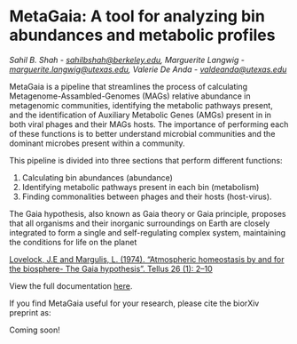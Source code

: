# MetaGaia: A tool for analyzing bin abundances and metabolic profiles

*Sahil B. Shah - sahilbshah@berkeley.edu, Marguerite Langwig - marguerite.langwig@utexas.edu, Valerie De Anda - valdeanda@utexas.edu*

MetaGaia is a pipeline that streamlines the process of calculating Metagenome-Assambled-Genomes (MAGs) relative abundance in metagenomic communities, identifying the metabolic pathways present, and the identification of Auxiliary Metabolic Genes (AMGs) present in in both viral phages and their MAGs hosts. 
The importance of performing each of these functions is to better understand microbial communities and the dominant microbes present within a community.

This pipeline is divided into three sections that perform different functions: 
1. Calculating bin abundances (abundance)
2. Identifying metabolic pathways present in each bin (metabolism)
3. Finding commonalities between phages and their hosts (host-virus).

The Gaia hypothesis, also known as Gaia theory or Gaia principle, proposes that all organisms and their inorganic surroundings on Earth are closely integrated to form a single and self-regulating complex system, maintaining the conditions for life on the planet

[Lovelock, J.E and Margulis, L. (1974). “Atmospheric homeostasis by and for the biosphere- The Gaia hypothesis”. Tellus 26 (1): 2–10](https://onlinelibrary.wiley.com/doi/abs/10.1111/j.2153-3490.1974.tb01946.x)

View the full documentation [here](https://valdeanda.github.io/MetaGaia/docs/READMEv1.html).

If you find MetaGaia useful for your research, please cite the biorXiv preprint as:

Coming soon!
